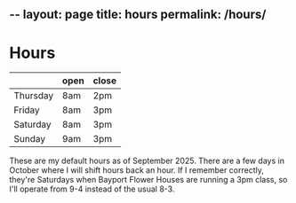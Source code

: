 --
layout: page
title: hours
permalink: /hours/
--

# Hours

|  | open | close |
|-----|------|-------|
| Thursday | 8am | 2pm |
| Friday | 8am | 3pm |
| Saturday | 8am | 3pm |
| Sunday | 9am | 3pm |


These are my default hours as of September 2025. There are a few days in October 
where I will shift hours back an hour. If I remember correctly, they're Saturdays when
Bayport Flower Houses are running a 3pm class, so I'll operate from 9-4 instead of the 
usual 8-3.
